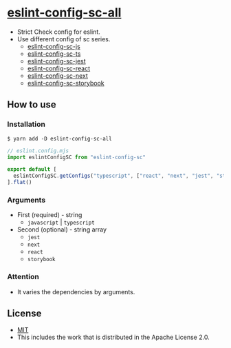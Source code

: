 # [eslint-config-sc-all](https://strict-check-series.pages.dev/packages/eslint-config-sc-all)
- Strict Check config for eslint.
- Use different config of sc series.
  - [eslint-config-sc-js](https://www.npmjs.com/package/eslint-config-sc-js)
  - [eslint-config-sc-ts](https://www.npmjs.com/package/eslint-config-sc-ts)
  - [eslint-config-sc-jest](https://www.npmjs.com/package/eslint-config-sc-jest)
  - [eslint-config-sc-react](https://www.npmjs.com/package/eslint-config-sc-react)
  - [eslint-config-sc-next](https://www.npmjs.com/package/eslint-config-sc-next)
  - [eslint-config-sc-storybook](https://www.npmjs.com/package/eslint-config-sc-storybook)

## How to use
### Installation

```shell
$ yarn add -D eslint-config-sc-all
```

```javascript
// eslint.config.mjs
import eslintConfigSC from "eslint-config-sc"

export default [
  eslintConfigSC.getConfigs("typescript", ["react", "next", "jest", "storybook"]),
].flat()

```

### Arguments
- First (required) - string
  - `javascript` | `typescript`
- Second (optional) - string array
  - `jest`
  - `next`
  - `react`
  - `storybook`

### Attention
- It varies the dependencies by arguments.

## License
- [MIT](LICENSE)
- This includes the work that is distributed in the Apache License 2.0.
